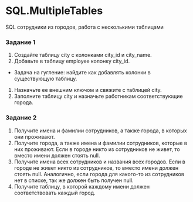 # SQL.MultipleTables
SQL сотрудники из городов, работа с несколькими таблицами
### Задание 1

1. Создайте таблицу city с колонками city_id и city_name.
2. Добавьте в таблицу employee колонку city_id.
- Задача на гугление: найдите как добавлять колонки в существующую таблицу.
1. Назначьте ее внешним ключом и свяжите с таблицей city.
2. Заполните таблицу city и назначьте работникам соответствующие города.

### Задание 2

1. Получите имена и фамилии сотрудников, а также города, в которых они проживают.
2. Получите города, а также имена и фамилии сотрудников, которые в них проживают. Если в городе никто из сотрудников не живет, то вместо имени должен стоять null.
3. Получите имена всех сотрудников и названия всех городов. Если в городе не живет никто из сотрудников, то вместо имени должен стоять null. Аналогично, если города для какого-то из сотрудников нет в списке, так же должен быть получен null.
4. Получите таблицу, в которой каждому имени должен соответствовать каждый город.
